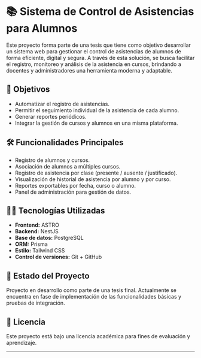 # 📚 Sistema de Control de Asistencias para Alumnos

Este proyecto forma parte de una tesis que tiene como objetivo desarrollar un sistema web para gestionar el control de asistencias de alumnos de forma eficiente, digital y segura. A través de esta solución, se busca facilitar el registro, monitoreo y análisis de la asistencia en cursos, brindando a docentes y administradores una herramienta moderna y adaptable.

## 🎯 Objetivos

- Automatizar el registro de asistencias.
- Permitir el seguimiento individual de la asistencia de cada alumno.
- Generar reportes periódicos.
- Integrar la gestión de cursos y alumnos en una misma plataforma.

## 🛠️ Funcionalidades Principales

- Registro de alumnos y cursos.
- Asociación de alumnos a múltiples cursos.
- Registro de asistencia por clase (presente / ausente / justificado).
- Visualización de historial de asistencia por alumno y por curso.
- Reportes exportables por fecha, curso o alumno.
- Panel de administración para gestión de datos.

## 👨‍💻 Tecnologías Utilizadas

- **Frontend:** ASTRO
- **Backend:** NestJS
- **Base de datos:** PostgreSQL
- **ORM:** Prisma
- **Estilo:** Tailwind CSS
- **Control de versiones:** Git + GitHub

## 🚀 Estado del Proyecto

Proyecto en desarrollo como parte de una tesis final. Actualmente se encuentra en fase de implementación de las funcionalidades básicas y pruebas de integración.

## 📄 Licencia

Este proyecto está bajo una licencia académica para fines de evaluación y aprendizaje.

---
